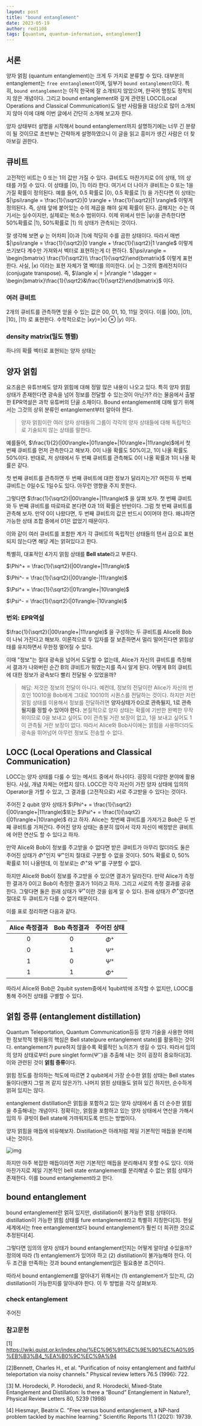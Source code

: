 ```yaml
---
layout: post
title: "bound entanglement"
date: 2023-05-19
author: red1108
tags: [quantum, quantum-information, entanglement]
---
```


## 서론

양자 얽힘 (quantum entanglement)는 크게 두 가지로 분류할 수 있다. 대부분의 entanglement는 `free enntanglement`이며, 일부가 `bound entanglement`이다. 특히, `bound entanglement`는 아직 한국에 잘 소개되지 않았으며, 한국어 명칭도 정착되지 않은 개념이다. 그리고 bound entanglement와 깊게 관련된 LOCC(Local Operations and Classical Communication)도 일반 사람들을 대상으로 많이 소개되지 않아 이에 대해 이번 글에서 간단히 소개해 보고자 한다.

양자 상태부터 설명을 시작해서 bound entanglement까지 설명하기에는 너무 긴 분량이 될 것이므로 초반부는 간략하게 설명하였으니 이 글을 읽고 흥미가 생긴 사람은 더 찾아보길 권한다.

## 큐비트

고전적인 비트는 0 또는 1의 값만 가질 수 있다. 큐비트도 마찬가지로 0의 상태, 1의 상태를 가질 수 있다. 이 상태를  $|0 \rangle$, $|1 \rangle$ 이라 한다. 여기서 더 나아가 큐비트는 0 또는 1을 가질 확률이 정의된다. 예를 들어, 0.5 확률로 $|0 \rangle$, 0.5 확률로 $|1 \rangle$ 을 가진다면 이 상태는 $|\psi\rangle = \frac{1}{\sqrt2}|0 \rangle + \frac{1}{\sqrt2}|1 \rangle$ 이렇게 정의된다. 즉, 상태 앞에 붙어있는 수의 제곱을 해야 실제 확률이 된다. 곱해지는 수는 여기서는 실수이지만, 실제로는 복소수 범위이다.
이제 위에서 만든 $|\psi\rangle$을 관측한다면 50%확률로 $|1\rangle$, 50%확률로 $|1\rangle$ 의 상태가 관측되는 것이다.

잘 생각해 보면 $\psi$ 는 어차피 $|0 \rangle$과 $|1 \rangle$에 적당히 수를 곱한 상태이다. 따라서 매번 $|\psi\rangle = \frac{1}{\sqrt2}|0 \rangle + \frac{1}{\sqrt2}|1 \rangle$ 이렇게 쓰기보다 계수만 가져와서 벡터로 표현하는게 더 편하다. $|\psi\rangle = \begin{bmatrix} \frac{1}{\sqrt2}\\ \frac{1}{\sqrt2}\end{bmatrix}$ 이렇게 표현한다. 사실, $|x\rangle$ 이라는 표현 자체가 열 벡터를 의미한다. $\langle x|$ 는 그것의 켤레전치이다(conjugate transpose). 즉, $\langle x| = |x\rangle ^ \dagger = \begin{bmatrix}\frac{1}{\sqrt2}&\frac{1}{\sqrt2}\end{bmatrix}$ 이다.


### 여러 큐비트

2개의 큐비트를 관측하면 얻을 수 있는 값은 00, 01, 10, 11일 것이다. 이를 $|00\rangle$, $|01\rangle$, $|10\rangle$, $|11\rangle$ 로 표현한다. 수학적으로는 $|xy\rangle = |x\rangle \otimes |y\rangle$ 이다.

### density matrix(밀도 행렬)

하나의 확률 벡터로 표현되는 양자 상태는 

## 양자 얽힘

요즈음은 유튜브에도 양자 얽힘에 대해 정말 많은 내용이 나오고 있다. 특히 양자 얽힘 상태가 존재한다면 광속을 넘어 정보를 전달할 수 있는것이 아닌가? 라는 물음에서 출발한 EPR역설은 과학 유튜버의 단골 소재이다. Bound entanglement에 대해 알기 위해서는 그것의 상위 분류인 entanglement부터 알아야 한다.

> 양자 얽힘이란 여러 양자 상태들의 그룹이 각각의 양자 상태들에 대해 독립적으로 기술되지 않는 상태를 말한다.

예를들어, $\frac{1}{2}(|00\rangle+|01\rangle+|10\rangle+|11\rangle)$에서 첫 번째 큐비트를 먼저 관측한다고 해보자. 0이 나올 확률도 50%이고, 1이 나올 확률도 50%이다. 반대로, 저 상태에서 두 번째 큐비트를 관측해도 0이 나올 확률과 1이 나올 확률은 같다.

첫 번째 큐비트를 관측하면 두 번째 큐비트에 대한 정보가 달라지는가? 여전히 두 번째 큐비트는 0일수도 1일수도 있다. 아무런 영향을 주지 못한다.

그렇다면 $\frac{1}{\sqrt2}(|00\rangle+|11\rangle)$ 을 살펴 보자. 첫 번째 큐비트와 두 번째 큐비트를 따로따로 본다면 0과 1의 확률은 반반이다. 그럼 첫 번째 큐비트를 관측해 보자. 만약 0이 나왔다면, 두 번째 큐비트의 값은 반드시 0이어야 한다. 왜냐하면 가능한 상태 조합 중에서 01은 없었기 때문이다.

이와 같이 여러 큐비트를 포함한 계가 각 큐비트의 독립적인 상태들의 텐서 곱으로 표현되지 않는다면 해당 계는 얽혀있다고 한다.

특별히, 대표적인 4가지 얽힘 상태를 **Bell state**라고 부른다.

$\Phi^+ = \frac{1}{\sqrt2}(|00\rangle+|11\rangle)$

$\Phi^- = \frac{1}{\sqrt2}(|00\rangle-|11\rangle)$

$\Psi^+ = \frac{1}{\sqrt2}(|01\rangle+|10\rangle)$

$\Psi^- = \frac{1}{\sqrt2}(|01\rangle-|10\rangle)$

### 번외: EPR역설

$\frac{1}{\sqrt2}(|00\rangle+|11\rangle)$ 을 구성하는 두 큐비트를 Alice와 Bob이 나눠 가진다고 해보자. 이론적으로 두 입자를 잘 보존하면서 멀리 떨어진다면 얽힘상태를 유지하면서 무한정 멀어질 수 있다.

이때 "정보"는 절대 광속을 넘어서 도달할 수 없는데, Alice가 자신의 큐비트를 측정해서 결과가 나와버린 순간 B의 큐비트가 뭐였는지를 즉시 알게 된다. 어떻게 B의 큐비트에 대한 정보가 광속보다 빨리 전달될 수 있었을까?

> 해답: 저것은 정보의 전달이 아니다. 예컨데, 정보의 전달이란 Alice가 자신의 번호인 10010을 Bob에게 그대로 10010의 시퀀스를 전달하는 것이다. 하지만 저런 얽힘 상태를 이용해서 정보를 전달하려면 **양자상태가 0으로 관측될지, 1로 관측될지를 정할 수 있어야 한다.** 본질적으로 양자 상태는 확률에 기반한 완벽한 무작위이므로 0을 보내고 싶어도 0이 관측될 거란 보장이 없고, 1을 보내고 싶어도 1이 관측될 거란 보장이 없다. 따라서 Alice와 Bob사이에는 얽힘을 사용하더라도 광속을 뛰어넘어 아무런 정보도 전송할 수 없다.

## LOCC (Local Operations and Classical Communication)

LOCC는 양자 상태를 다룰 수 있는 메서드 중에서 하나이다. 굉장히 다양한 분야에 활용된다. 사실, 개념 자체는 어렵지 않다. LOCC란 각각 자신이 가진 양자 상태에 임의의 Operator을 가할 수 있고, 그 결과를 (고전적으로) 서로 주고받을 수 있다는 것이다.

주어진 2 qubit 양자 상태가 $\Phi^+ = \frac{1}{\sqrt2}(|00\rangle+|11\rangle)$또는 $\Psi^+ = \frac{1}{\sqrt2}(|01\rangle+|10\rangle)$ 라고 하자. Alice는 첫번째 큐비트를 가져가고 Bob은 두 번째 큐비트를 가져간다. 주어진 양자 상태는 충분히 많아서 각자 자신이 배정받은 큐비트에 어떤 연산도 할 수 있다고 하자.

만약 Alice와 Bob이 정보를 주고받을 수 없다면 받은 큐비트가 아무리 많더라도 둘은 주어진 상태가 $\Phi^+$인지 $\Psi^+$인지 절대로 구분할 수 없을 것이다. 50% 확률로 0, 50% 확률로 1이 나올텐데, 이 정보로는 $\Phi^+$와  $\Psi^+$를 구분할 수 없다.

하지만 Alice와 Bob이 정보를 주고받을 수 있으면 결과가 달라진다. 만약 Alice가 측정한 결과가 0이고 Bob이 측정한 결과가 1이라고 하자. 그리고 서로의 측정 결과를 공유한다. 그렇다면 둘은 원래 상태가 $\Psi^+$이란 것을 쉽게 알 수 있다. 원래 상태가 $\Phi^+$였다면 절대로 두 큐비트가 다를 수 없기 때문이다.

이를 표로 정리하면 다음과 같다.

|Alice 측정결과|Bob 측정결과|주어진 상태|
|:---:|:---:|:---:|
|0|0|$\Phi^+$|
|0|1|$\Psi^+$|
|1|0|$\Psi^+$|
|1|1|$\Phi^+$|

따라서 Alice와 Bob은 2qubit system중에서 1qubit밖에 조작할 수 없지만, LOOC를 통해 주어진 상태를 구별할 수 있다.

## 얽힘 증류 (entanglement distillation)

Quantum Teleportation, Quantum Communication등등 양자 기술을 사용한 어떠한 정보학적 행위들의 핵심은 Bell state(pure entanglement state)를 활용하는 것이다. entanglement가 pure하지 않을수록 확률적인 노이즈가 생길 수 있다. 따라서 임의의 양자 상태로부터 pure singlet form($\Psi^-$)을 추출해 내는 것이 굉장히 중요하다[3]. 이와 관련된 것이 **얽힘 증류**이다.

얽힘 정도를 정의하는 척도에 따르면 2 qubit에서 가장 순수한 얽힘 상태는 Bell states들이다(왠지 그럴 꺼 같지 않은가?). 나머지 얽힌 상태들도 얽혀 있긴 하지만, 순수하게 얽혀 있지는 않다.

entanglement distillation은 얽힘을 포함하고 있는 양자 상태에서 좀 더 순수한 얽힘을 추출해내는 개념이다. 정확히는, 얽힘을 포함하고 있는 양자 상태에서 연산을 가해서 임의 두 큐빗이 Bell state에 가까워지도록 만드는 방법이다.

양자 얽힘을 매듭에 비유해보자. Distillation은 아래처럼 제일 기본적인 매듭을 분리해내는 것이다.

![img](https://images.pexels.com/photos/4021575/pexels-photo-4021575.jpeg?auto=compress&cs=tinysrgb&w=1260&h=750&dpr=2)


하지만 아주 복잡한 매듭이라면 저런 기본적인 매듭을 분리해내지 못할 수도 있다. 이와 마찬가지로 제일 기본적인 bell state entanglement를 분리해낼 수 없는 얽힘 상태가 존재한다. 이를 bound entanglement라고 한다.

## bound entanglement

bound entanglement란 얽혀 있지만, distillation이 불가능한 얽힘 상태이다. distillation이 가능한 얽힘 상태를 fure entanglement라고 특별히 지칭한다[3]. 현실 세계에서는 free entanglement보다 bound entanglement가 훨씬 더 희귀한 것으로 추정된다[4].

그렇다면 임의의 양자 상태가 bound entanglement인지는 어떻게 알아낼 수있을까? 정의에 따라 (1) entanglement가 있어야 하고 (2) distillation이 불가능해야 한다. 이 두 조건을 만족하는 것과 bound entanglement임은 필요충분 조건이다.

따라서 bound entanglement를 알아내기 위해서는 (1) entanglement가 있는지, (2) distillation이 가능한지를 알아내야 한다. 이 두 방법을 각각 살펴보자.

### check entanglement

주어진


### 참고문헌

[1] https://wiki.quist.or.kr/index.php/%EC%96%91%EC%9E%90%EC%A0%95%EB%B3%B4_%EA%B0%9C%EC%9A%94

[2]Bennett, Charles H., et al. "Purification of noisy entanglement and faithful teleportation via noisy channels." Physical review letters 76.5 (1996): 722.

[3] M. Horodecki, P. Horodecki, and R. Horodecki, Mixed-State Entanglement and Distillation: Is there a “Bound” Entanglement in Nature?, Physical Review Letters 80, 5239 (1998)

[4] Hiesmayr, Beatrix C. "Free versus bound entanglement, a NP-hard problem tackled by machine learning." Scientific Reports 11.1 (2021): 19739.